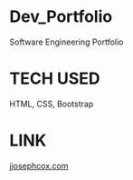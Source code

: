 # Dev_Portfolio
Software Engineering Portfolio

# TECH USED
HTML, CSS, Bootstrap

# LINK
[jjosephcox.com](https://jjosephcox.com)
